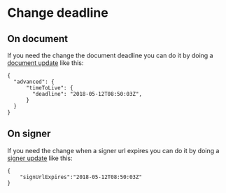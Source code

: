 # Change deadline

## On document

If you need the change the document deadline you can do it by doing a [document update](https://developer.idfy.io/api#operation/Documents_Update) like this:

```text
{
  "advanced": {
      "timeToLive": {
        "deadline": "2018-05-12T08:50:03Z",
      }
  }  
}
```

## On signer

If you need the change when a signer url expires you can do it by doing a [signer update](https://developer.idfy.io/api#operation/Signers_Update) like this:

```text
{
    "signUrlExpires":"2018-05-12T08:50:03Z"
}
```

